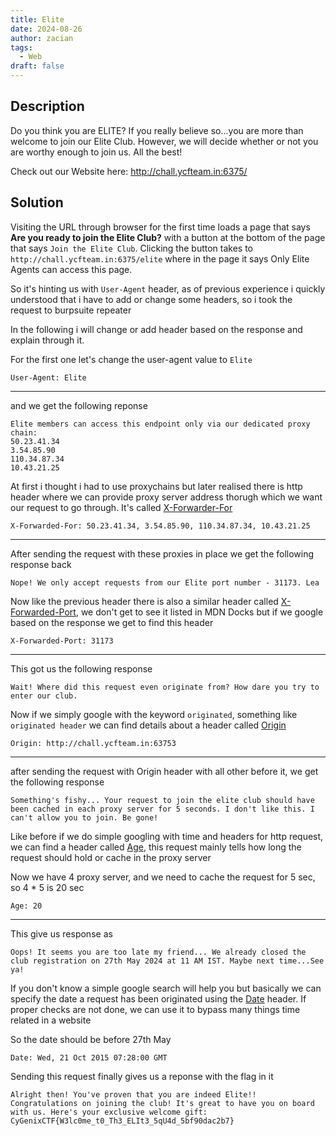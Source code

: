 ```yaml
---
title: Elite
date: 2024-08-26
author: zacian
tags:
  - Web
draft: false
---
```



## Description

Do you think you are ELITE? If you really believe so...you are more than welcome to join our Elite Club. However, we will decide whether or not you are worthy enough to join us. All the best!

Check out our Website here: http://chall.ycfteam.in:6375/

## Solution

Visiting the URL through browser for the first time loads a page that says **Are you ready to join the Elite Club?** with a button at the bottom of the page that says `Join the Elite Club`. Clicking the button takes to `http://chall.ycfteam.in:6375/elite` where in the page it says Only Elite Agents can access this page.

So it's hinting us with `User-Agent` header, as of previous experience i quickly understood that i have to add or change some headers, so i took the request to burpsuite repeater

In the following i will change or add header based on the response and explain through it.

For the first one let's change the user-agent value to `Elite`

```
User-Agent: Elite
```

----

and we get the following reponse

```
Elite members can access this endpoint only via our dedicated proxy chain:
50.23.41.34
3.54.85.90
110.34.87.34
10.43.21.25
```

At first i thought i had to use proxychains but later realised there is http header where we can provide proxy server address thorugh which we want our request to go through. It's called [X-Forwarder-For](https://developer.mozilla.org/en-US/docs/Web/HTTP/Headers/X-Forwarded-For)

```
X-Forwarded-For: 50.23.41.34, 3.54.85.90, 110.34.87.34, 10.43.21.25
```

----

After sending the request with these proxies in place we get the following response back

```
Nope! We only accept requests from our Elite port number - 31173. Lea
```

Now like the previous header there is also a similar header called [X-Forwarded-Port](https://docs.aws.amazon.com/elasticloadbalancing/latest/classic/x-forwarded-headers.html#x-forwarded-port), we don't get to see it listed in MDN Docks but if we google based on the response we get to find this header 

```
X-Forwarded-Port: 31173
```
----

This got us the following response

```
Wait! Where did this request even originate from? How dare you try to enter our club.
```

Now if we simply google with the keyword `originated`, something like `originated header` we can find details about a header called [Origin](https://developer.mozilla.org/en-US/docs/Web/HTTP/Headers/Origin) 

```
Origin: http://chall.ycfteam.in:63753
```
----

after sending the request with Origin header with all other before it, we get the following response

```
Something's fishy... Your request to join the elite club should have been cached in each proxy server for 5 seconds. I don't like this. I can't allow you to join. Be gone!
```

Like before if we do simple googling with time and headers for http request, we can find a header called [Age](https://developer.mozilla.org/en-US/docs/Web/HTTP/Headers/Age), this request mainly tells how long the request should hold or cache in the proxy server 

Now we have 4 proxy server, and we need to cache the request for 5 sec, so 4 * 5 is 20 sec

```
Age: 20
```

----

This give us response as

```
Oops! It seems you are too late my friend... We already closed the club registration on 27th May 2024 at 11 AM IST. Maybe next time...See ya!
```

If you don't know a simple google search will help you but basically we can specify the date a request has been originated using the [Date](https://developer.mozilla.org/en-US/docs/Web/HTTP/Headers/Date) header. If proper checks are not done, we can use it to bypass many things time related in a website 

So the date should be before 27th May

```
Date: Wed, 21 Oct 2015 07:28:00 GMT
```

Sending this request finally gives us a reponse with the flag in it

```
Alright then! You've proven that you are indeed Elite!! Congratulations on joining the club! It's great to have you on board with us. Here's your exclusive welcome gift: 
CyGenixCTF{W3lc0me_t0_Th3_ELIt3_5qU4d_5bf90dac2b7}
```


